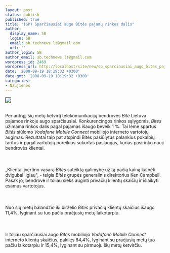 ```yaml
---
layout: post
status: publish
published: true
title: "(SP) Sparčiausiai augo Bitės pajamų rinkos dalis"
author:
  display_name: SB
  login: SB
  email: sb.technews.lt@gmail.com
  url: ''
author_login: SB
author_email: sb.technews.lt@gmail.com
wordpress_id: 2469
wordpress_url: http://localhost/site/new/sp_sparciausiai_augo_bites_pajamu_rinkos_dalis/
date: '2008-09-19 18:19:32 +0300'
date_gmt: '2008-09-19 18:19:32 +0300'
categories:
- Naujienos
---
```

<div class="imgright"><img src="http://tbn0.google.com/images?q=tbn:_DjyMJHwU07NtM:http://www.babilonas.net/site/logos/bite3.gif" border="1"></div>
<p><br>Per antrąjį šių metų ketvirtį telekomunikacijų bendrovės <i>Bitė</i> Lietuva pajamos rinkoje augo sparčiausiai. Konkurencingos rinkos sąlygomis, <i>Bitės</i> užimama rinkos dalis pagal pajamas išaugo beveik 1 %. Tai lėmė spartus <i>Bitės</i> siūlomo <i>Vodafone Mobile Connect</i> mobiliojo interneto vartotojų augimas. Rezultatai taip pat atspindi Bitės pasiūlytus palankius pokalbių tarifus ir pagal vartotojų poreikius sukurtas paslaugas, kurias pasirinko nauji bendrovės klientai.<br />
<br><br />
<br>„Klientai įvertino vasarą <i>Bitės</i> suteiktą galimybę už tą pačią kainą kalbėti dvigubai ilgiau&quot;, - teigia <i>Bitės</i> grupės generalinis direktorius Ken Campbell. Pasak jo, bendrovė ir toliau sieks auginti privačių klientų skaičių ir išlaikyti esamus vartotojus.<br />
<br><br />
<br>Nuo šių metų balandžio iki birželio <i>Bitės</i> privačių klientų skaičius išaugo 11,4%, lyginant su tuo pačiu praėjusių metų laikotarpiu.<br />
<br><br />
<br>Ir toliau sparčiausiai augo <i>Bitės</i> mobiliojo <i>Vodafone Mobile Connect</i> interneto klientų skaičius, pakilęs 84,4%, lyginant su praėjusių metų tuo pačiu laikotarpiu ir 15,4%, lyginant su pirmuoju šių metų ketvirčiu.<br />
<br><br />
<br><br />
<br></p>

